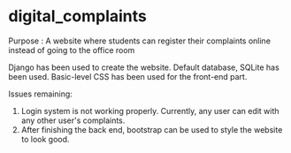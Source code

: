 # digital_complaints

Purpose : A website where students can register their complaints online instead of going to the office room 

Django has been used to create the website. Default database, SQLite has been used. Basic-level CSS has been used for the front-end part.

Issues remaining:
1. Login system is not working properly. Currently, any user can edit with any other user's complaints. 
2. After finishing the back end, bootstrap can be used to style the website to look good.

